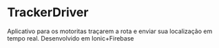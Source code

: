 # TrackerDriver
Aplicativo para os motoritas traçarem a rota e enviar sua localização em tempo real. Desenvolvido em Ionic+Firebase
